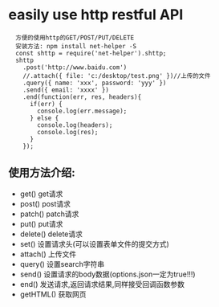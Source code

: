 # easily use http restful API
```
  方便的使用http的GET/POST/PUT/DELETE
  安装方法: npm install net-helper -S
  const shttp = require('net-helper').shttp;
  shttp
    .post('http://www.baidu.com')
    //.attach({ file: 'c:/desktop/test.png' })//上传的文件
    .query({ name: 'xxx', password: 'yyy' })
    .send({ email: 'xxxx' })
    .end(function(err, res, headers){
      if(err) {
        console.log(err.message);
      } else {
        console.log(headers);
        console.log(res);
      }
    });
```
## 使用方法介绍:
- get() get请求
- post() post请求
- patch() patch请求
- put() put请求
- delete() delete请求
- set() 设置请求头(可以设置表单文件的提交方式)
- attach() 上传文件
- query() 设置search字符串
- send() 设置请求的body数据(options.json一定为true!!!)
- end() 发送请求,返回请求结果,同样接受回调函数参数
- getHTML() 获取网页